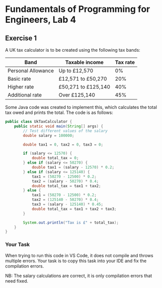 # Fundamentals of Programming for Engineers, Lab 4

## Exercise 1

A UK tax calculator is to be created using the following tax bands:

| Band               | Taxable income           | Tax rate |
|--------------------|--------------------------|----------|
| Personal Allowance  | Up to £12,570            | 0%       |
| Basic rate          | £12,571 to £50,270       | 20%      |
| Higher rate         | £50,271 to £125,140      | 40%      |
| Additional rate     | Over £125,140            | 45%      |

Some Java code was created to implement this, which calculates the total tax
owed and prints the total. The code is as follows:

```java
public class UkTaxCalculator {
    public static void main(String[] args) {
        // Test different values of the salary
        double salary = 100000;

        double tax1 = 0, tax2 = 0, tax3 = 0;

        if (salary <= 12570) {
            double total_tax = 0;
        } else if (salary <= 50270) {
            double tax1 = (salary - 12570) * 0.2;
        } else if (salary <= 125140) {
            tax1 = (50270 - 12500) * 0.2;
            tax2 = (salary - 50270) * 0.4;
            double total_tax = tax1 + tax2;
        } else {
            tax1 = (50270 - 12500) * 0.2;
            tax2 = (125140 - 50270) * 0.4;
            tax3 = (salary - 125140) * 0.45;
            double total_tax = tax1 + tax2 + tax3;
        }

        System.out.println("Tax is £" + total_tax);
    }
}
```

### Your Task
When trying to run this code in VS Code, it does not compile and
throws multiple errors. Your task is to copy this task into your IDE and fix
the compilation errors.

NB: The salary calculations are correct, it is only compilation errors that
need fixed.
